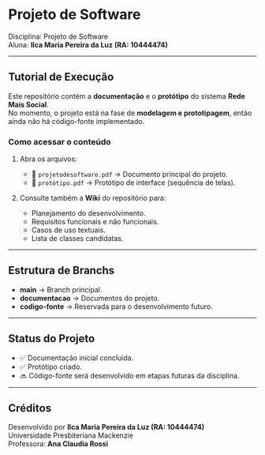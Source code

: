 # Projeto de Software

Disciplina: Projeto de Software  
Aluna: **Ilca Maria Pereira da Luz (RA: 10444474)**

---

## Tutorial de Execução

Este repositório contém a **documentação** e o **protótipo** do sistema **Rede Mais Social**.  
No momento, o projeto está na fase de **modelagem e prototipagem**, então ainda não há código-fonte implementado.

### Como acessar o conteúdo

1. Abra os arquivos:
   - 📄 `projetodesoftware.pdf` → Documento principal do projeto.  
   - 📄 `protótipo.pdf` → Protótipo de interface (sequência de telas).  

2. Consulte também a **Wiki** do repositório para:
   - Planejamento do desenvolvimento.  
   - Requisitos funcionais e não funcionais.  
   - Casos de uso textuais.  
   - Lista de classes candidatas.  

---

## Estrutura de Branchs
- **main** → Branch principal.  
- **documentacao** → Documentos do projeto.  
- **codigo-fonte** → Reservada para o desenvolvimento futuro.  

---

## Status do Projeto
- ✅ Documentação inicial concluída.  
- ✅ Protótipo criado.  
- 🔜 Código-fonte será desenvolvido em etapas futuras da disciplina.  

---

## Créditos
Desenvolvido por **Ilca Maria Pereira da Luz (RA: 10444474)**  
Universidade Presbiteriana Mackenzie  
Professora: **Ana Claudia Rossi**
